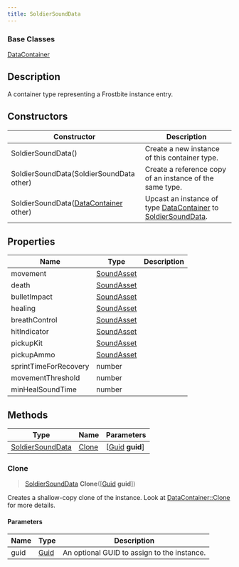 ```yaml
---
title: SoldierSoundData
---
```

### Base Classes

[DataContainer](/vext/ref/shared/class/datacontainer)

## Description

A container type representing a Frostbite instance entry.

## Constructors

| Constructor                                                                 | Description                                                                                                             |
| --------------------------------------------------------------------------- | ----------------------------------------------------------------------------------------------------------------------- |
| SoldierSoundData()                                                          | Create a new instance of this container type.                                                                           |
| SoldierSoundData(SoldierSoundData other)                                    | Create a reference copy of an instance of the same type.                                                                |
| SoldierSoundData([DataContainer](/vext/ref/shared/class/datacontainer) other) | Upcast an instance of type [DataContainer](/vext/ref/shared/class/datacontainer) to [SoldierSoundData](SoldierSoundData). |

## Properties

| Name                  | Type                     | Description |
| --------------------- | ------------------------ | ----------- |
| movement              | [SoundAsset](SoundAsset) |             |
| death                 | [SoundAsset](SoundAsset) |             |
| bulletImpact          | [SoundAsset](SoundAsset) |             |
| healing               | [SoundAsset](SoundAsset) |             |
| breathControl         | [SoundAsset](SoundAsset) |             |
| hitIndicator          | [SoundAsset](SoundAsset) |             |
| pickupKit             | [SoundAsset](SoundAsset) |             |
| pickupAmmo            | [SoundAsset](SoundAsset) |             |
| sprintTimeForRecovery | number                   |             |
| movementThreshold     | number                   |             |
| minHealSoundTime      | number                   |             |

## Methods

| Type                                 | Name            | Parameters                                     |
| ------------------------------------ | --------------- | ---------------------------------------------- |
| [SoldierSoundData](SoldierSoundData) | [Clone](#clone) | \[[Guid](/vext/ref/shared/class/guid) **guid**\] |

### Clone

> [SoldierSoundData](SoldierSoundData) **Clone**(\[[Guid](/vext/ref/shared/class/guid) **guid**\])

Creates a shallow-copy clone of the instance. Look at [DataContainer::Clone](/vext/ref/shared/class/datacontainer#clone) for more details.

#### Parameters

| Name | Type         | Description                                 |
| ---- | ------------ | ------------------------------------------- |
| guid | [Guid](Guid) | An optional GUID to assign to the instance. |
